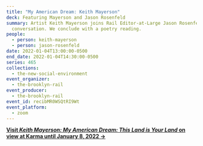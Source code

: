 ```yaml
---
title: "My American Dream: Keith Mayerson"
deck: Featuring Mayerson and Jason Rosenfeld
summary: Artist Keith Mayerson joins Rail Editor-at-Large Jason Rosenfeld for a
  conversation. We conclude with a poetry reading.
people:
  - person: keith-mayerson
  - person: jason-rosenfeld
date: 2022-01-04T13:00:00-0500
end_date: 2022-01-04T14:30:00-0500
series: 465
collections:
  - the-new-social-environment
event_organizer:
  - the-brooklyn-rail
event_producer:
  - the-brooklyn-rail
event_id: recibMR0WSQtRI9Wt
event_platform:
  - zoom
---
```

**[Visit *Keith Mayerson: My American Dream: This Land is Your Land* on view at Karma until January 8, 2022 →](https://karmakarma.org/exhibitions/keith-mayerson-my-american-dream-this-land-is-your-land/)**